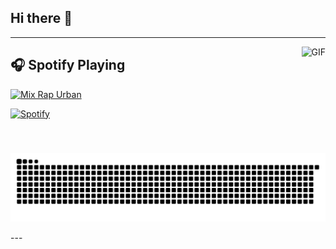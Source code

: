 ## Hi there 👋

---

<img align="right" alt="GIF" height="170px" src="https://media.giphy.com/media/J5B1Y8QZnzXXbLQIBu/giphy.gif" />

## :headphones: Spotify Playing

[![Mix Rap Urban](https://img.shields.io/badge/Programming%20Music-%231DB954.svg?&style=for-the-badge&logo=spotify&logoColor=white)]([https://open.spotify.com/playlist/4k30G0PzdIsoF9jLqCDHrf]) 

[![Spotify](https://novatorem-drab-theta.vercel.app/api/spotify?background_color=1a1a1a&border_color=1db954&border_radius=10)](https://open.spotify.com/user/31tcjgii7hk7qmg56u5mmxbarcmi)

<p align="center">
  <img src="https://github.com/StefanosSt/StefanosSt/blob/main/github-user-contribution.svg" alt="snake">
</p>
---
